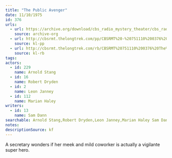```yaml
---
title: "The Public Avenger"
date: 11/10/1975
id: 376
urls: 
  - url: https://archive.org/download/cbs_radio_mystery_theater/cbs_radio_mystery_theater-0351-0400.zip/cbs_radio_mystery_theater-0351-0400%2Fcbsrmt_0376_the_public_avenger.mp3
    source: archive-org
  - url: http://cbsrmt.thelongtrek.com/pp/CBSRMT%20-%20751110%200376%20The%20Public%20Avenger_pp.mp3
    source: kl-pp
  - url: http://cbsrmt.thelongtrek.com/rb/CBSRMT%20751110%200376%20The%20Public%20Avenger_wuwm%20recorded%204_27_76.mp3
    source: kl-rb
tags: 
actors:  
  - id: 229
    name: Arnold Stang  
  - id: 16
    name: Robert Dryden  
  - id: 2
    name: Leon Janney  
  - id: 112
    name: Marian Haley
writers:  
  - id: 13
    name: Sam Dann
searchable: Arnold Stang,Robert Dryden,Leon Janney,Marian Haley Sam Dann
notes: 
descriptionSource: kf
---
```

A secretary wonders if her meek and mild coworker is actually a vigilante super hero.